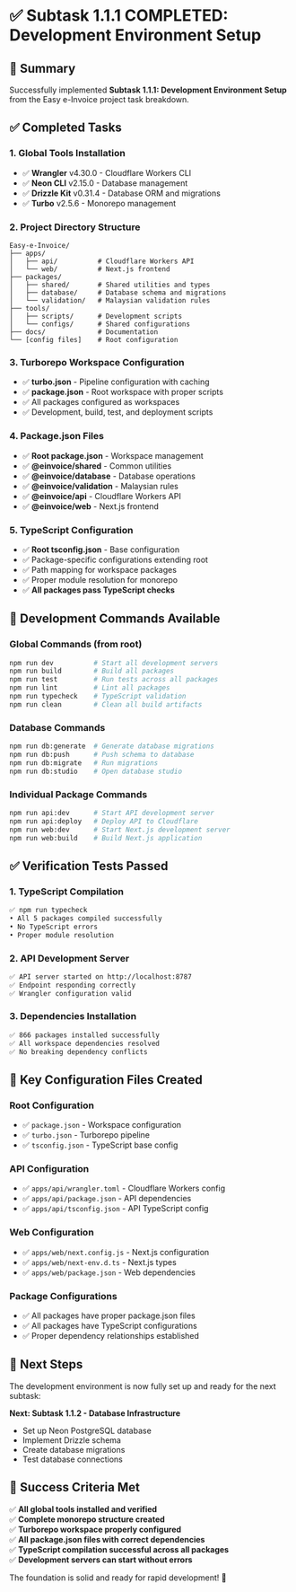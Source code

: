 # ✅ Subtask 1.1.1 COMPLETED: Development Environment Setup

## 🎯 Summary
Successfully implemented **Subtask 1.1.1: Development Environment Setup** from the Easy e-Invoice project task breakdown.

## ✅ Completed Tasks

### 1. Global Tools Installation
- ✅ **Wrangler** v4.30.0 - Cloudflare Workers CLI
- ✅ **Neon CLI** v2.15.0 - Database management
- ✅ **Drizzle Kit** v0.31.4 - Database ORM and migrations
- ✅ **Turbo** v2.5.6 - Monorepo management

### 2. Project Directory Structure
```
Easy-e-Invoice/
├── apps/
│   ├── api/          # Cloudflare Workers API
│   └── web/          # Next.js frontend
├── packages/
│   ├── shared/       # Shared utilities and types
│   ├── database/     # Database schema and migrations
│   └── validation/   # Malaysian validation rules
├── tools/
│   ├── scripts/      # Development scripts
│   └── configs/      # Shared configurations
├── docs/             # Documentation
└── [config files]    # Root configuration
```

### 3. Turborepo Workspace Configuration
- ✅ **turbo.json** - Pipeline configuration with caching
- ✅ **package.json** - Root workspace with proper scripts
- ✅ All packages configured as workspaces
- ✅ Development, build, test, and deployment scripts

### 4. Package.json Files
- ✅ **Root package.json** - Workspace management
- ✅ **@einvoice/shared** - Common utilities
- ✅ **@einvoice/database** - Database operations
- ✅ **@einvoice/validation** - Malaysian rules
- ✅ **@einvoice/api** - Cloudflare Workers API
- ✅ **@einvoice/web** - Next.js frontend

### 5. TypeScript Configuration
- ✅ **Root tsconfig.json** - Base configuration
- ✅ Package-specific configurations extending root
- ✅ Path mapping for workspace packages
- ✅ Proper module resolution for monorepo
- ✅ **All packages pass TypeScript checks**

## 🚀 Development Commands Available

### Global Commands (from root)
```bash
npm run dev          # Start all development servers
npm run build        # Build all packages
npm run test         # Run tests across all packages
npm run lint         # Lint all packages
npm run typecheck    # TypeScript validation
npm run clean        # Clean all build artifacts
```

### Database Commands
```bash
npm run db:generate  # Generate database migrations
npm run db:push      # Push schema to database
npm run db:migrate   # Run migrations
npm run db:studio    # Open database studio
```

### Individual Package Commands
```bash
npm run api:dev      # Start API development server
npm run api:deploy   # Deploy API to Cloudflare
npm run web:dev      # Start Next.js development server
npm run web:build    # Build Next.js application
```

## ✅ Verification Tests Passed

### 1. TypeScript Compilation
```bash
✅ npm run typecheck
• All 5 packages compiled successfully
• No TypeScript errors
• Proper module resolution
```

### 2. API Development Server
```bash
✅ API server started on http://localhost:8787
✅ Endpoint responding correctly
✅ Wrangler configuration valid
```

### 3. Dependencies Installation
```bash
✅ 866 packages installed successfully
✅ All workspace dependencies resolved
✅ No breaking dependency conflicts
```

## 📁 Key Configuration Files Created

### Root Configuration
- ✅ `package.json` - Workspace configuration
- ✅ `turbo.json` - Turborepo pipeline
- ✅ `tsconfig.json` - TypeScript base config

### API Configuration  
- ✅ `apps/api/wrangler.toml` - Cloudflare Workers config
- ✅ `apps/api/package.json` - API dependencies
- ✅ `apps/api/tsconfig.json` - API TypeScript config

### Web Configuration
- ✅ `apps/web/next.config.js` - Next.js configuration
- ✅ `apps/web/next-env.d.ts` - Next.js types
- ✅ `apps/web/package.json` - Web dependencies

### Package Configurations
- ✅ All packages have proper package.json files
- ✅ All packages have TypeScript configurations
- ✅ Proper dependency relationships established

## 🔄 Next Steps

The development environment is now fully set up and ready for the next subtask:

**Next: Subtask 1.1.2 - Database Infrastructure**
- Set up Neon PostgreSQL database
- Implement Drizzle schema
- Create database migrations
- Test database connections

## 🎉 Success Criteria Met

✅ **All global tools installed and verified**  
✅ **Complete monorepo structure created**  
✅ **Turborepo workspace properly configured**  
✅ **All package.json files with correct dependencies**  
✅ **TypeScript compilation successful across all packages**  
✅ **Development servers can start without errors**  

The foundation is solid and ready for rapid development! 🚀